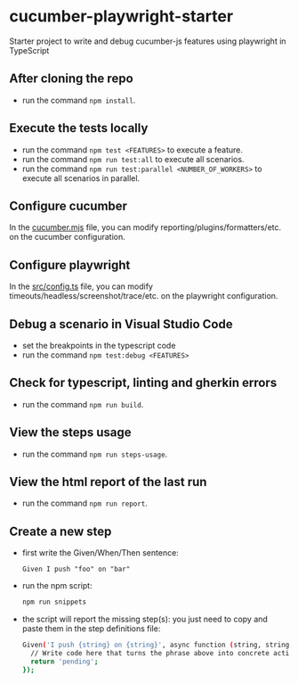 # cucumber-playwright-starter

Starter project to write and debug cucumber-js features using playwright in TypeScript

## After cloning the repo

- run the command `npm install`.

## Execute the tests locally

- run the command `npm test <FEATURES>` to execute a feature.
- run the command `npm run test:all` to execute all scenarios.
- run the command `npm run test:parallel <NUMBER_OF_WORKERS>` to execute all scenarios in parallel.

## Configure cucumber

In the [cucumber.mjs](cucumber.mjs) file, you can modify reporting/plugins/formatters/etc. on the cucumber configuration.

## Configure playwright

In the [src/config.ts](config.ts) file, you can modify timeouts/headless/screenshot/trace/etc. on the playwright configuration.


## Debug a scenario in Visual Studio Code

- set the breakpoints in the typescript code
- run the command `npm test:debug <FEATURES>`

## Check for typescript, linting and gherkin errors

- run the command `npm run build`.

## View the steps usage

- run the command `npm run steps-usage`.

## View the html report of the last run

- run the command `npm run report`.

## Create a new step

- first write the Given/When/Then sentence:

  ```gherkin
  Given I push "foo" on "bar"
  ```

- run the npm script:

  ```sh
  npm run snippets
  ```

- the script will report the missing step(s): you just need to copy and paste them in the step definitions file:

  ```sh
  Given('I push {string} on {string}', async function (string, string2) {
    // Write code here that turns the phrase above into concrete actions
    return 'pending';
  });
  ```
